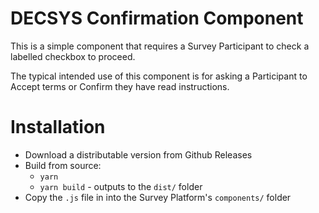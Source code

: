 # DECSYS Confirmation Component

This is a simple component that requires a Survey Participant to check a labelled checkbox to proceed.

The typical intended use of this component is for asking a Participant to Accept terms or Confirm they have read instructions.

# Installation

- Download a distributable version from Github Releases
- Build from source:
  - `yarn`
  - `yarn build` - outputs to the `dist/` folder
- Copy the `.js` file in into the Survey Platform's `components/` folder
